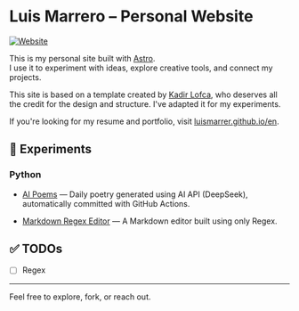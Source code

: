 # Luis Marrero – Personal Website

[![Website](https://img.shields.io/badge/site-luismarrero.me-0f172a?style=for-the-badge)](https://www.luismarrero.me/)

This is my personal site built with [Astro](https://astro.build).  
I use it to experiment with ideas, explore creative tools, and connect my projects.

This site is based on a template created by [Kadir Lofca](https://github.com/kadirlofca), who deserves all the credit for the design and structure. I've adapted it for my experiments.

If you're looking for my resume and portfolio, visit [luismarrer.github.io/en](https://luismarrer.github.io/en/).

## 🧪 Experiments

### Python

- [AI Poems](https://www.luismarrero.me/) — Daily poetry generated using AI API (DeepSeek), automatically committed with GitHub Actions.
  
- [Markdown Regex Editor](https://www.luismarrero.me/regex) — A Markdown editor built using only Regex.

## ✅ TODOs

- [ ] Regex

---

Feel free to explore, fork, or reach out.
